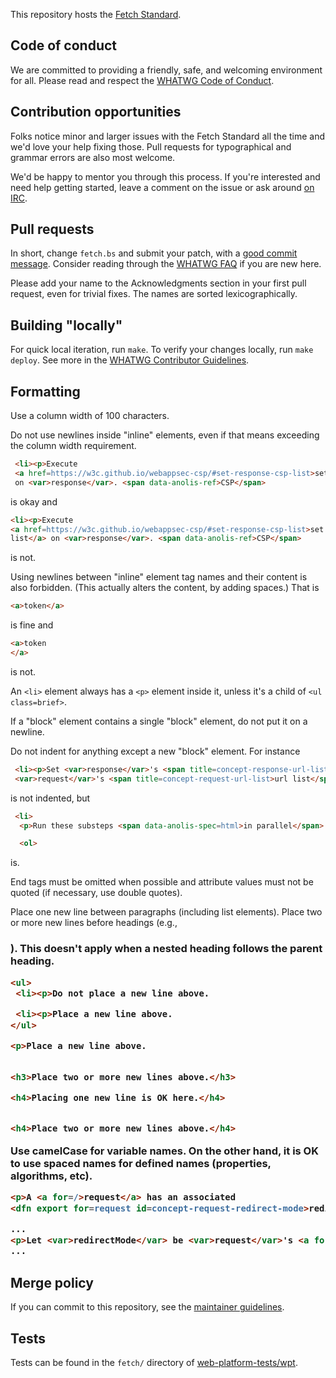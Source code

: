This repository hosts the [Fetch Standard](https://fetch.spec.whatwg.org/).

## Code of conduct

We are committed to providing a friendly, safe, and welcoming environment for all. Please read and
respect the [WHATWG Code of Conduct](https://whatwg.org/code-of-conduct).

## Contribution opportunities

Folks notice minor and larger issues with the Fetch Standard all the time and we'd love your help
fixing those. Pull requests for typographical and grammar errors are also most welcome.

We'd be happy to mentor you through this process. If you're interested and need help getting
started, leave a comment on the issue or ask around [on IRC](https://whatwg.org/irc).

## Pull requests

In short, change `fetch.bs` and submit your patch, with a
[good commit message](https://github.com/whatwg/meta/blob/master/COMMITTING.md). Consider
reading through the [WHATWG FAQ](https://whatwg.org/faq) if you are new here.

Please add your name to the Acknowledgments section in your first pull request, even for trivial
fixes. The names are sorted lexicographically.

## Building "locally"

For quick local iteration, run `make`. To verify your changes locally, run `make deploy`. See more
in the
[WHATWG Contributor Guidelines](https://github.com/whatwg/meta/blob/master/CONTRIBUTING.md#building).

## Formatting

Use a column width of 100 characters.

Do not use newlines inside "inline" elements, even if that means exceeding the column width
requirement.
```html
 <li><p>Execute
 <a href=https://w3c.github.io/webappsec-csp/#set-response-csp-list>set <var>response</var>'s CSP list</a>
 on <var>response</var>. <span data-anolis-ref>CSP</span>
```
is okay and
  ```html
 <li><p>Execute
 <a href=https://w3c.github.io/webappsec-csp/#set-response-csp-list>set <var>response</var>'s CSP
 list</a> on <var>response</var>. <span data-anolis-ref>CSP</span>
```
is not.

Using newlines between "inline" element tag names and their content is also forbidden. (This
actually alters the content, by adding spaces.) That is
```html
<a>token</a>
```
is fine and
```html
<a>token
</a>
```
is not.

An `<li>` element always has a `<p>` element inside it, unless it's a child of `<ul class=brief>`.

If a "block" element contains a single "block" element, do not put it on a newline.

Do not indent for anything except a new "block" element. For instance
```html
 <li><p>Set <var>response</var>'s <span title=concept-response-url-list>url list</span> to a copy of
 <var>request</var>'s <span title=concept-request-url-list>url list</span>.
```
is not indented, but
```html
 <li>
  <p>Run these substeps <span data-anolis-spec=html>in parallel</span>:

  <ol>
```
is.

End tags must be omitted when possible and attribute values must not be quoted (if necessary, use
double quotes).

Place one new line between paragraphs (including list elements). Place two or more new lines before
headings (e.g., <h3>). This doesn't apply when a nested heading follows the parent heading.

```html
<ul>
 <li><p>Do not place a new line above.

 <li><p>Place a new line above.
</ul>

<p>Place a new line above.


<h3>Place two or more new lines above.</h3>

<h4>Placing one new line is OK here.</h4>


<h4>Place two or more new lines above.</h4>
```

Use camelCase for variable names. On the other hand, it is OK to use spaced names for defined
names (properties, algorithms, etc).


```html
<p>A <a for=/>request</a> has an associated
<dfn export for=request id=concept-request-redirect-mode>redirect mode</dfn>,...

...
<p>Let <var>redirectMode</var> be <var>request</var>'s <a for=request>redirect mode</a>.
...
```

## Merge policy

If you can commit to this repository, see the
[maintainer guidelines](https://github.com/whatwg/meta/blob/master/MAINTAINERS.md).

## Tests

Tests can be found in the `fetch/` directory of
[web-platform-tests/wpt](https://github.com/web-platform-tests/wpt).
